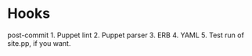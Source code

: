 # Hooks

post-commit
    1. Puppet lint
    2. Puppet parser
    3. ERB
    4. YAML
    5. Test run of site.pp, if you want. 


